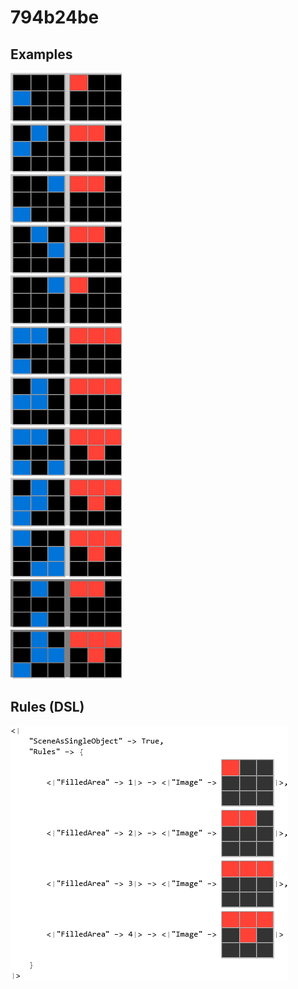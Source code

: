 # 794b24be

## Examples

![ARC examples for 794b24be](examples.png?raw=true)

## Rules (DSL)

![DSL rules for 794b24be](rules.png?raw=true)


